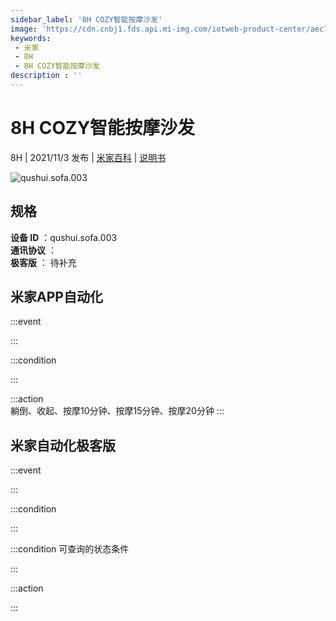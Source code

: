 ```yaml
---
sidebar_label: '8H COZY智能按摩沙发'
image: 'https://cdn.cnbj1.fds.api.mi-img.com/iotweb-product-center/aec7e67c2a4fb44c7d7497a54cd3c8f2_1632713354799.png?GalaxyAccessKeyId=AKVGLQWBOVIRQ3XLEW&Expires=9223372036854775807&Signature=TxnEP71c03sStkiCZ7swi2Jh5eY='
keywords: 
 - 米家
 - 8H
 - 8H COZY智能按摩沙发
description : ''
---
```

# 8H COZY智能按摩沙发

8H | 2021/11/3 发布 | [米家百科](https://home.mi.com/webapp/content/baike/product/index.html?model=qushui.sofa.003) | [说明书](https://home.mi.com/views/introduction.html?model=qushui.sofa.003&region=cn)

![qushui.sofa.003](https://cdn.cnbj1.fds.api.mi-img.com/iotweb-product-center/aec7e67c2a4fb44c7d7497a54cd3c8f2_1632713354799.png?GalaxyAccessKeyId=AKVGLQWBOVIRQ3XLEW&Expires=9223372036854775807&Signature=TxnEP71c03sStkiCZ7swi2Jh5eY=)

## 规格  
> 
**设备 ID** ：qushui.sofa.003  
**通讯协议** ：  
**极客版**  ： 待补充 


## 米家APP自动化  

:::event  

:::

:::condition  

:::

:::action   
躺倒、收起、按摩10分钟、按摩15分钟、按摩20分钟
:::

## 米家自动化极客版  

:::event  

:::

:::condition  

:::

:::condition 可查询的状态条件  

:::

:::action  

:::

        
